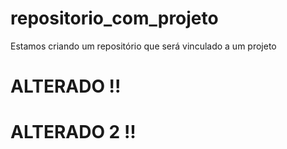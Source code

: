 # repositorio_com_projeto
Estamos criando um repositório que será vinculado a um projeto
# ALTERADO !! 
# ALTERADO 2 !!
